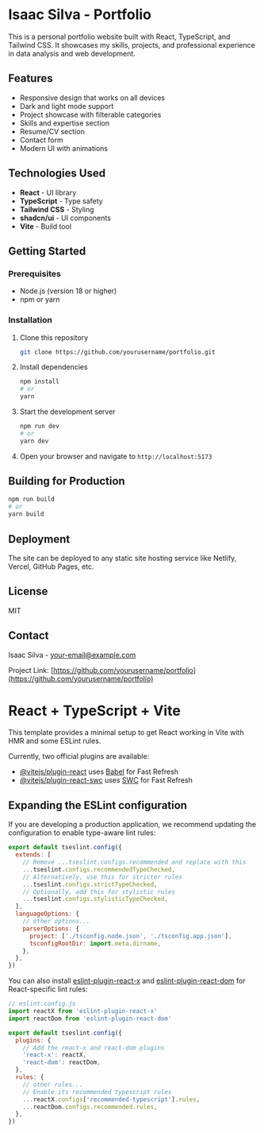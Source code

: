 # Isaac Silva - Portfolio

This is a personal portfolio website built with React, TypeScript, and Tailwind CSS. It showcases my skills, projects, and professional experience in data analysis and web development.

## Features

- Responsive design that works on all devices
- Dark and light mode support
- Project showcase with filterable categories
- Skills and expertise section
- Resume/CV section
- Contact form
- Modern UI with animations

## Technologies Used

- **React** - UI library
- **TypeScript** - Type safety
- **Tailwind CSS** - Styling
- **shadcn/ui** - UI components
- **Vite** - Build tool

## Getting Started

### Prerequisites

- Node.js (version 18 or higher)
- npm or yarn

### Installation

1. Clone this repository
   ```bash
   git clone https://github.com/yourusername/portfolio.git
   ```

2. Install dependencies
   ```bash
   npm install
   # or
   yarn
   ```

3. Start the development server
   ```bash
   npm run dev
   # or
   yarn dev
   ```

4. Open your browser and navigate to `http://localhost:5173`

## Building for Production

```bash
npm run build
# or
yarn build
```

## Deployment

The site can be deployed to any static site hosting service like Netlify, Vercel, GitHub Pages, etc.

## License

MIT

## Contact

Isaac Silva - [your-email@example.com](mailto:your-email@example.com)

Project Link: [https://github.com/yourusername/portfolio](https://github.com/yourusername/portfolio)

# React + TypeScript + Vite

This template provides a minimal setup to get React working in Vite with HMR and some ESLint rules.

Currently, two official plugins are available:

- [@vitejs/plugin-react](https://github.com/vitejs/vite-plugin-react/blob/main/packages/plugin-react) uses [Babel](https://babeljs.io/) for Fast Refresh
- [@vitejs/plugin-react-swc](https://github.com/vitejs/vite-plugin-react/blob/main/packages/plugin-react-swc) uses [SWC](https://swc.rs/) for Fast Refresh

## Expanding the ESLint configuration

If you are developing a production application, we recommend updating the configuration to enable type-aware lint rules:

```js
export default tseslint.config({
  extends: [
    // Remove ...tseslint.configs.recommended and replace with this
    ...tseslint.configs.recommendedTypeChecked,
    // Alternatively, use this for stricter rules
    ...tseslint.configs.strictTypeChecked,
    // Optionally, add this for stylistic rules
    ...tseslint.configs.stylisticTypeChecked,
  ],
  languageOptions: {
    // other options...
    parserOptions: {
      project: ['./tsconfig.node.json', './tsconfig.app.json'],
      tsconfigRootDir: import.meta.dirname,
    },
  },
})
```

You can also install [eslint-plugin-react-x](https://github.com/Rel1cx/eslint-react/tree/main/packages/plugins/eslint-plugin-react-x) and [eslint-plugin-react-dom](https://github.com/Rel1cx/eslint-react/tree/main/packages/plugins/eslint-plugin-react-dom) for React-specific lint rules:

```js
// eslint.config.js
import reactX from 'eslint-plugin-react-x'
import reactDom from 'eslint-plugin-react-dom'

export default tseslint.config({
  plugins: {
    // Add the react-x and react-dom plugins
    'react-x': reactX,
    'react-dom': reactDom,
  },
  rules: {
    // other rules...
    // Enable its recommended typescript rules
    ...reactX.configs['recommended-typescript'].rules,
    ...reactDom.configs.recommended.rules,
  },
})
```

